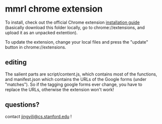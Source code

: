 # mmrl chrome extension
To install, check out the official Chrome extension [installation guide](https://developer.chrome.com/docs/extensions/mv3/getstarted/development-basics/) (basically download this folder locally, go to chrome://extensions, and upload it as an unpacked extention).

To update the extension, change your local files and press the "update" button in chrome://extensions. 

## editing
The salient parts are script/content.js, which contains most of the functions, and manifest.json which contains the URLs of the Google forms (under "matches"). So if the tagging google forms ever change, you have to replace the URLs, otherwise the extension won't work!

## questions?
contact jingyili@cs.stanford.edu !